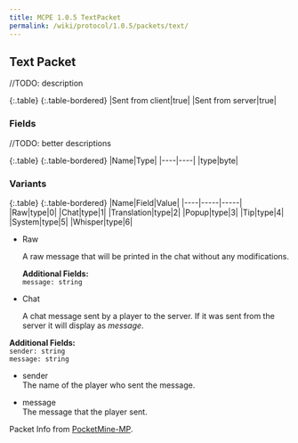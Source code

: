 ```yaml
---
title: MCPE 1.0.5 TextPacket
permalink: /wiki/protocol/1.0.5/packets/text/
---
```

## Text Packet
//TODO: description

{:.table}
{:.table-bordered}
|Sent from client|true|
|Sent from server|true|

### Fields
//TODO: better descriptions

{:.table}
{:.table-bordered}
|Name|Type|
|----|----|
|type|byte|

### Variants

{:.table}
{:.table-bordered}
|Name|Field|Value|
|----|-----|-----|
|Raw|type|0|
|Chat|type|1|
|Translation|type|2|
|Popup|type|3|
|Tip|type|4|
|System|type|5|
|Whisper|type|6|

* Raw  
    
   A raw message that will be printed in the chat without any modifications.
  
   **Additional Fields:**  
   `message: string`
  
* Chat   

    A chat message sent by a player to the server. If it was sent from the server it will display as *<sender> message*.
  
**Additional Fields:**  
`sender: string`  
`message: string`
  
  * sender  
  The name of the player who sent the message.
    
  * message  
  The message that the player sent.

Packet Info from [PocketMine-MP](https://github.com/pmmp/PocketMine-MP).
